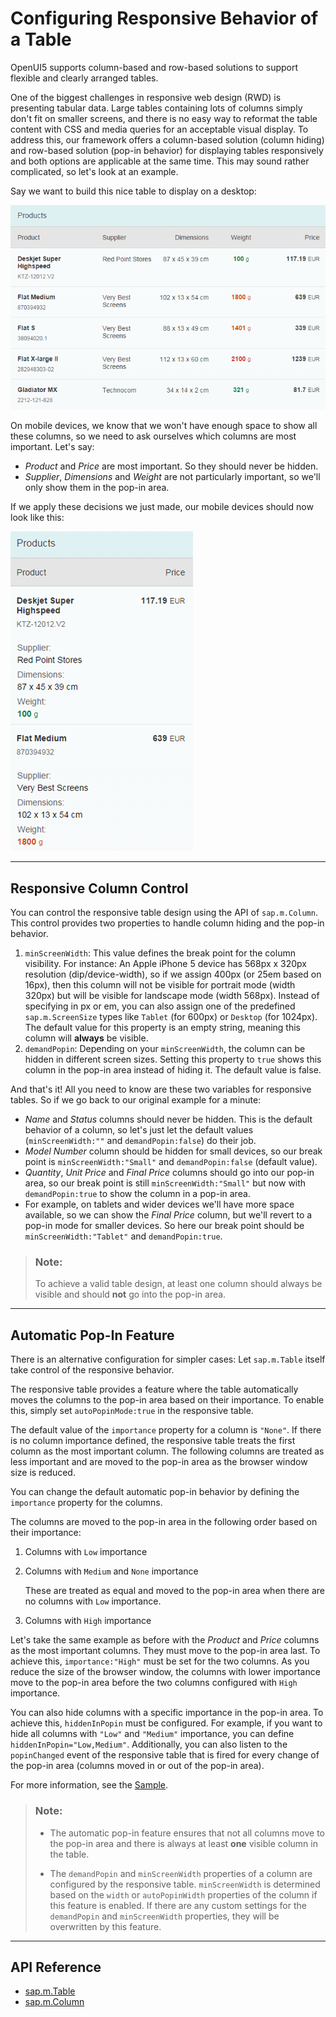 <!-- loio38855e06486f4910bfa6f4485f7c2bac -->

# Configuring Responsive Behavior of a Table

OpenUI5 supports column-based and row-based solutions to support flexible and clearly arranged tables.

One of the biggest challenges in responsive web design \(RWD\) is presenting tabular data. Large tables containing lots of columns simply don't fit on smaller screens, and there is no easy way to reformat the table content with CSS and media queries for an acceptable visual display. To address this, our framework offers a column-based solution \(column hiding\) and row-based solution \(pop-in behavior\) for displaying tables responsively and both options are applicable at the same time. This may sound rather complicated, so let's look at an example.

Say we want to build this nice table to display on a desktop:

![](images/loioa6dd36ccbabf424c9ab4dafc9d06d4ad_LowRes.png)

On mobile devices, we know that we won't have enough space to show all these columns, so we need to ask ourselves which columns are most important. Let's say:

-   *Product* and *Price* are most important. So they should never be hidden.
-   *Supplier*, *Dimensions* and *Weight* are not particularly important, so we'll only show them in the pop-in area.

If we apply these decisions we just made, our mobile devices should now look like this:

![](images/loioe3cdfd6815bf4536a3498cadbe3fc2c7_LowRes.png)

***

## Responsive Column Control

You can control the responsive table design using the API of `sap.m.Column`. This control provides two properties to handle column hiding and the pop-in behavior.

1.  `minScreenWidth`: This value defines the break point for the column visibility. For instance: An Apple iPhone 5 device has 568px x 320px resolution \(dip/device-width\), so if we assign 400px \(or 25em based on 16px\), then this column will not be visible for portrait mode \(width 320px\) but will be visible for landscape mode \(width 568px\). Instead of specifying in px or em, you can also assign one of the predefined `sap.m.ScreenSize` types like `Tablet` \(for 600px\) or `Desktop` \(for 1024px\). The default value for this property is an empty string, meaning this column will **always** be visible.
2.  `demandPopin`: Depending on your `minScreenWidth`, the column can be hidden in different screen sizes. Setting this property to `true` shows this column in the pop-in area instead of hiding it. The default value is false.

And that's it! All you need to know are these two variables for responsive tables. So if we go back to our original example for a minute:

-   *Name* and *Status* columns should never be hidden. This is the default behavior of a column, so let's just let the default values \(`minScreenWidth:""` and `demandPopin:false`\) do their job.
-   *Model Number* column should be hidden for small devices, so our break point is `minScreenWidth:"Small"` and `demandPopin:false` \(default value\).
-   *Quantity*, *Unit Price* and *Final Price* columns should go into our pop-in area, so our break point is still `minScreenWidth:"Small"` but now with `demandPopin:true` to show the column in a pop-in area.
-   For example, on tablets and wider devices we'll have more space available, so we can show the *Final Price* column, but we'll revert to a pop-in mode for smaller devices. So here our break point should be `minScreenWidth:"Tablet"` and `demandPopin:true`.

> ### Note:  
> To achieve a valid table design, at least one column should always be visible and should **not** go into the pop-in area.

***

<a name="loio38855e06486f4910bfa6f4485f7c2bac__section_eyg_trg_5pb"/>

## Automatic Pop-In Feature

There is an alternative configuration for simpler cases: Let `sap.m.Table` itself take control of the responsive behavior.

The responsive table provides a feature where the table automatically moves the columns to the pop-in area based on their importance. To enable this, simply set `autoPopinMode:true` in the responsive table.

The default value of the `importance` property for a column is `"None"`. If there is no column importance defined, the responsive table treats the first column as the most important column. The following columns are treated as less important and are moved to the pop-in area as the browser window size is reduced.

You can change the default automatic pop-in behavior by defining the `importance` property for the columns.

The columns are moved to the pop-in area in the following order based on their importance:

1.  Columns with `Low` importance

2.  Columns with `Medium` and `None` importance

    These are treated as equal and moved to the pop-in area when there are no columns with `Low` importance.

3.  Columns with `High` importance


Let's take the same example as before with the *Product* and *Price* columns as the most important columns. They must move to the pop-in area last. To achieve this, `importance:"High"` must be set for the two columns. As you reduce the size of the browser window, the columns with lower importance move to the pop-in area before the two columns configured with `High` importance.

You can also hide columns with a specific importance in the pop-in area. To achieve this, `hiddenInPopin` must be configured. For example, if you want to hide all columns with `"Low"` and `"Medium"` importance, you can define `hiddenInPopin="Low,Medium"`. Additionally, you can also listen to the `popinChanged` event of the responsive table that is fired for every change of the pop-in area \(columns moved in or out of the pop-in area\).

For more information, see the [Sample](https://ui5.sap.com/#/entity/sap.m.Table/sample/sap.m.sample.TableAutoPopin).

> ### Note:  
> -   The automatic pop-in feature ensures that not all columns move to the pop-in area and there is always at least **one** visible column in the table.
> 
> -   The `demandPopin` and `minScreenWidth` properties of a column are configured by the responsive table. `minScreenWidth` is determined based on the `width` or `autoPopinWidth` properties of the column if this feature is enabled. If there are any custom settings for the `demandPopin` and `minScreenWidth` properties, they will be overwritten by this feature.

***

<a name="loio38855e06486f4910bfa6f4485f7c2bac__section_acy_rkh_5pb"/>

## API Reference

-   [sap.m.Table](https://ui5.sap.com/#/api/sap.m.Table)
-   [sap.m.Column](https://ui5.sap.com/#/api/sap.m.Column)

